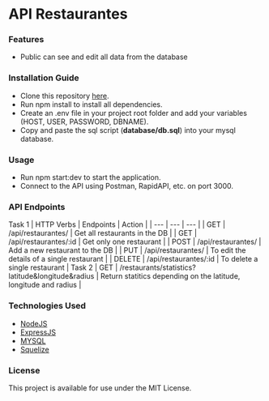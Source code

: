 # API Restaurantes
### Features
* Public can see and edit all data from the database
### Installation Guide
* Clone this repository [here](https://github.com/EdgarMartinezEsqueda/APIRestaurant.git).
* Run npm install to install all dependencies.
* Create an .env file in your project root folder and add your variables (HOST, USER, PASSWORD, DBNAME).
* Copy and paste the sql script (**database/db.sql**) into your mysql database.
### Usage
* Run npm start:dev to start the application.
* Connect to the API using Postman, RapidAPI, etc. on port 3000.
### API Endpoints
Task 1
| HTTP Verbs | Endpoints | Action |
| --- | --- | --- |
| GET | /api/restaurantes/ | Get all restaurants in the DB |
| GET | /api/restaurantes/:id | Get only one restaurant |
| POST | /api/restaurantes/ | Add a new restaurant to the DB |
| PUT | /api/restaurantes/ | To edit the details of a single restaurant |
| DELETE | /api/restaurantes/:id | To delete a single restaurant |
Task 2 
| GET | /restaurants/statistics?latitude&longitude&radius | Return statitics depending on the latitude, longitude and radius  |
### Technologies Used
* [NodeJS](https://nodejs.org/) 
* [ExpressJS](https://www.expresjs.org/) 
* [MYSQL](https://www.mongodb.com/) 
* [Squelize](https://mongoosejs.com/) 
### License
This project is available for use under the MIT License.